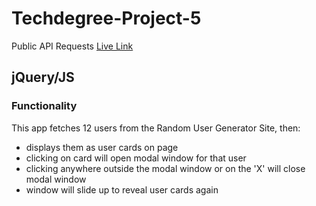 # Techdegree-Project-5
Public API Requests
[Live Link](https://marie-ehrman.github.io/Employee_Directory_API_Requests/)
## jQuery/JS

### Functionality
This app fetches 12 users from the Random User Generator Site, then:
- displays them as user cards on page
- clicking on card will open modal window for that user
- clicking anywhere outside the modal window or on the 'X' will close
    modal window
- window will slide up to reveal user cards again

